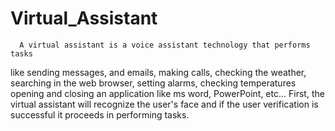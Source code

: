 # Virtual_Assistant
      
      A virtual assistant is a voice assistant technology that performs tasks 
like sending messages, and emails, making calls, checking the weather, 
searching in the web browser, setting alarms, checking temperatures 
opening and closing an application like ms word, PowerPoint, etc... 
      First, the virtual assistant will recognize the user's face and 
if the user verification is successful it proceeds in performing tasks.
